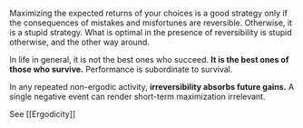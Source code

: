 

Maximizing the expected returns of your choices is a good strategy only if the consequences of mistakes and misfortunes are reversible. Otherwise, it is a stupid strategy.  What is optimal in the presence of reversibility is stupid otherwise, and the other way around. 

In life in general, it is not the best ones who succeed. **It is the best ones of those who survive.** Performance is subordinate to survival.

In any repeated non-ergodic activity, **irreversibility absorbs future gains.** 
A single negative event can render short-term maximization irrelevant.


See [[Ergodicity]]